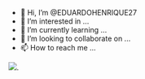 - 👋 Hi, I’m @EDUARDOHENRIQUE27
- 👀 I’m interested in ...
- 🌱 I’m currently learning ...
- 💞️ I’m looking to collaborate on ...
- 📫 How to reach me ...

![](https://encrypted-tbn0.gstatic.com/images?q=tbn:ANd9GcS1vl7UNyGKuAMuFDntpy_KWzYZBTX9YdJqz4PNuYldog&s).
